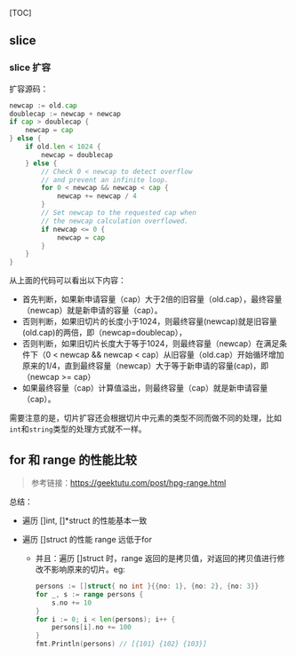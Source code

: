 [TOC]

## slice

### slice 扩容

扩容源码：

```go
newcap := old.cap
doublecap := newcap + newcap
if cap > doublecap {
	newcap = cap
} else {
	if old.len < 1024 {
		newcap = doublecap
	} else {
		// Check 0 < newcap to detect overflow
		// and prevent an infinite loop.
		for 0 < newcap && newcap < cap {
			newcap += newcap / 4
		}
		// Set newcap to the requested cap when
		// the newcap calculation overflowed.
		if newcap <= 0 {
			newcap = cap
		}
	}
}
```

从上面的代码可以看出以下内容：

- 首先判断，如果新申请容量（cap）大于2倍的旧容量（old.cap），最终容量（newcap）就是新申请的容量（cap）。
- 否则判断，如果旧切片的长度小于1024，则最终容量(newcap)就是旧容量(old.cap)的两倍，即（newcap=doublecap），
- 否则判断，如果旧切片长度大于等于1024，则最终容量（newcap）在满足条件下（0 < newcap && newcap < cap）从旧容量（old.cap）开始循环增加原来的1/4，直到最终容量（newcap）大于等于新申请的容量(cap)，即（newcap >= cap）
- 如果最终容量（cap）计算值溢出，则最终容量（cap）就是新申请容量（cap）。

需要注意的是，切片扩容还会根据切片中元素的类型不同而做不同的处理，比如`int`和`string`类型的处理方式就不一样。



## for 和 range 的性能比较

> 参考链接：https://geektutu.com/post/hpg-range.html

总结：

- 遍历 []int, []*struct 的性能基本一致

- 遍历 []struct 的性能 range 远低于for

   - 并且：遍历 []struct 时，range 返回的是拷贝值，对返回的拷贝值进行修改不影响原来的切片。eg: 
      ```go
      persons := []struct{ no int }{{no: 1}, {no: 2}, {no: 3}}
      for _, s := range persons {
          s.no += 10
      }
      for i := 0; i < len(persons); i++ {
          persons[i].no += 100
      }
      fmt.Println(persons) // [{101} {102} {103}]
      ```

      























